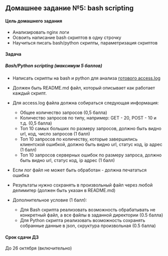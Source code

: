 ## Домашнее задание №5: bash scripting

#### Цель домашнего задания

  - Анализировать nginx логи
  - Освоить написание bash скриптов в одну строчку
  - Научиться писать bash/python скрипты, параметризация скриптов


#### Задача
##### Bash/Python scripting (максимум 5 баллов)
* Написать скрипты на bash и python для анализа [готового access.log](https://cloud.mail.ru/public/W2Bi/3NmgGtATH)
* Должен быть README.md файл, который описывает как работает каждый скрипт.

* Для access.log файла должна собираться следующая информация:
   * Общее количество запросов (0,5 балла)
   * Количество запросов по типу, например: GET - 20, POST - 10 и т.д. (0,5 балла)
   * Топ 10 самых больших по размеру запросов, должно быть видно url, код, число запросов (1 балл)
   * Топ 10 запросов по количеству, которые завершились клиентской ошибкой, должно быть видно url, статус код, ip адрес (1 балл)
   * Топ 10 запросов серверных ошибок по размеру запроса, должно быть видно url, статус код, ip адрес (1 балл)

* Если лог файл не может быть обработан - должна печататься ошибка
* Результаты нужно сохранять в произвольный файл через любой делимитер (должен быть указан в README.md)
* Дополнительное условие (1 балл):
   * Для Bash скрипта реализовать возможность обрабатывать не конкретный файл, а все файлы в заданной директории (0.5 балла)
   * Для Python скрипта реализовать возможность сохранять собранные данные в json, скруктура произвольная (0.5 балла)
 
#### Срок сдачи ДЗ
  До 26 октября (включительно)